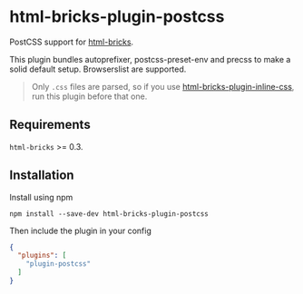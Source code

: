 # html-bricks-plugin-postcss

PostCSS support for [html-bricks](https://github.com/html-bricks/html-bricks).

This plugin bundles autoprefixer, postcss-preset-env and precss to make a solid default setup. Browserslist are supported.

> Only `.css` files are parsed, so if you use [html-bricks-plugin-inline-css](https://github.com/html-bricks/html-bricks-plugin-inline-css), run this plugin before that one.

## Requirements

`html-bricks` >= 0.3.

## Installation

Install using npm

`npm install --save-dev html-bricks-plugin-postcss`

Then include the plugin in your config

```json
{
  "plugins": [
    "plugin-postcss"
  ]
}
```
